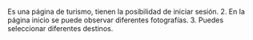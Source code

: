 Es una página de turismo, tienen la posibilidad de iniciar sesión.
2. En la página inicio se puede observar diferentes fotografías.
3. Puedes seleccionar diferentes destinos.